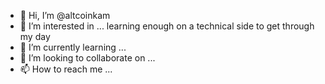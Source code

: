 - 👋 Hi, I’m @altcoinkam
- 👀 I’m interested in ... learning enough on a technical side to get through my day
- 🌱 I’m currently learning ...
- 💞️ I’m looking to collaborate on ...
- 📫 How to reach me ...

<!---
altcoinkam/altcoinkam is a ✨ special ✨ repository because its `README.md` (this file) appears on your GitHub profile.
You can click the Preview link to take a look at your changes.
--->
